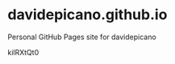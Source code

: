 # davidepicano.github.io
Personal GitHub Pages site for davidepicano











































kilRXtQt0
